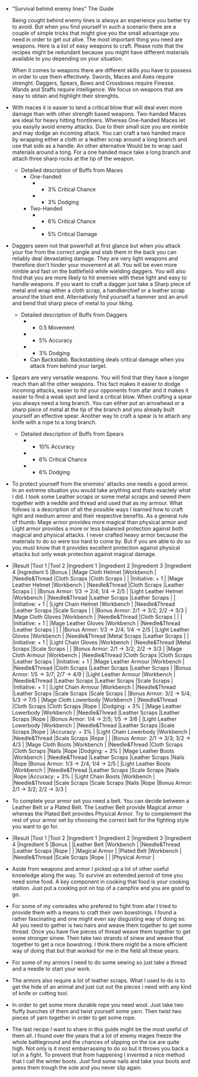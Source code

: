 - "Survival behind enemy lines" The Guide
  
  Being cought behind enemy lines is always an experience you better try to avoid. But when you find yourself in such a scenario there are a couple of simple tricks that might give you the small advantage you need in order to get out alive. The most important thing you need are weapons. Here is a list of easy weapons to craft. Please note that the recipes might be redundant because you might have different materials available to you depending on your situation.
  
  When it comes to weapons there are different skills you have to possess in order to use them effectively. Swords, Maces and Axes require strenght. Daggers, Spears, Bows and Crossbows require Finesse. Wands and Staffs require Intelligence. We focus on weapons that are easy to obtain and highlight their strenghts.
- With maces it is easier to land a critical blow that will deal even more damage than with other strength based weapons. Two-handed Maces are ideal for heavy hitting frontliners. Whereas One-handed Maces let you easyily avoid enemy attacks. Due to their small size you are nimble and may dodge an incoming attack. You can craft a two handed mace by wrapping either a cloth or a leather scrap around a long branch and use that side as a handle. An other alternative Would be to wrap said materials around a tong. For a one handed mace take a long branch and attach three sharp rocks at the tip of the weapon.
	- Detailed description of Buffs from Maces
		- One-handed
			- + 3% Critical Chance
			- + 3% Dodging
		- Two-Handed
			- + 6% Critical Chance
			- + 5% Critical Damage
- Daggers seem not that powerfull at first glance but when you attack your foe from the correct angle and stab them in the back you can reliably deal devastating damage. They are very light weapons and therefore don't hinder your movement at all. You will be even more nimble and fast on the battlefield while wielding daggers. You will also find that you are more likely to hit enemies with these light and easy to handle weapons. If you want to craft a dagger just take a Sharp piece of metal and wrap either a cloth scrap, a handkerchief or a leather scrap around the blunt end. Alternatively find yourself a hammer and an anvil and bend that sharp piece of metal to your liking.
	- Detailed description of Buffs from Daggers
		- + 0.5 Movement
		- + 5% Accuracy
		- + 3% Dodging
		- Can Backstabb. Backstabbing deals critical damage when you attack from behind your target.
- Spears are very versatile weapons. You will find that they have a longer reach than all the other weapons. This fact makes it easier to dodge incoming attacks, easier to hit your opponents from afar and it makes it easier to find a weak spot and land a critical blow. When crafting a spear you always need a long branch. You can either put an arrowhead or a sharp piece of metal at the tip of the branch and you already built yourself an effective spear. Another way to craft a spear is to attach any knife with a rope to a long branch.
	- Detailed description of Buffs from Spears
		- + 10% Accuracy
		- + 6% Critical Chance
		- + 6% Dodging
- To protect yourself from the enemies' attacks one needs a good armor. In an extreme situation you would take anything and thats exactely what I did. I took some Leather scraps or some metal scraps and sewed them together with a neddle and thread and used that as my armour. What follows is a description of all the possible ways I learned how to craft light and medium armor and their respective benefits. As a general rule of thumb: Mage armor provides more magical than physical armor and Light armor provides a more or less balanced protection against both magical and physical attacks. I never crafted heavy armor because the materials to do so were too hard to come by. But if you are able to do so you must know that it provides excellent protection against physical attacks but only weak protection against magical damage.
- |Result  |Tool 1   |Tool 2   |Ingredient 1   |Ingredient 2   |Ingredient 3   |Ingredient 4   |Ingredient 5   |Bonus   |
  |Mage Cloth Helmet    |Workbench   |   |Needle&Thread   |Cloth Scraps   |Cloth Scraps   |   |   |Initiative: + 1   |
  |Mage Leather Helmet   |Workbench   |   |Needle&Thread   |Cloth Scraps   |Leather Scraps   |   |   |Bonus Armor: 1/3 -> 2/4; 1/4 -> 2/5   |
  |Light Leather Helmet   |Workbench   |   |Needle&Thread   |Leather Scraps   |Leather Scraps   |   |   |Initiative: + 1   |
  |Light Chain Helmet   |Workbench   |   |Needle&Thread   |Leather Scraps   |Scale Scraps   |   |   |Bonus Armor: 2/1 -> 3/2; 2/2 -> 3/3   |
  |Mage Cloth Gloves   |Workbench   |   |Needle&Thread   |Cloth Scraps   |   |   |   |Initiative: + 1   |
  |Mage Leather Gloves   |Workbench   |   |Needle&Thread   |Leather Scraps   |   |   |   |Bonus Armor: 1/3 -> 2/4; 1/4 -> 2/5   |
  |Light Leather Gloves   |Workbench   |   |Needle&Thread   |Metal Scraps   |Leather Scraps   |   |   |Initiative: + 1   |
  |Light Chain Gloves   |Workbench   |   |Needle&Thread   |Metal Scraps   |Scale Scraps   |   |   |Bonus Armor: 2/1 -> 3/2; 2/2 -> 3/3   |
  |Mage Cloth Armour   |Workbench   |   |Needle&Thread   |Cloth Scraps   |Cloth Scraps   |Leather Scraps   |   |Initiative: + 1   |
  |Mage Leather Armour   |Workbench   |   |Needle&Thread   |Cloth Scraps   |Leather Scraps   |Leather Scraps   |   |Bonus Armor: 1/5 -> 3/7; 2/7 -> 4/9   |
  |Light Leather Armour   |Workbench   |   |Needle&Thread   |Leather Scraps   |Leather Scraps   |Scale Scraps   |   |Initiative: + 1   |
  |Light Chain Armour   |Workbench   |   |Needle&Thread   |Leather Scraps   |Scale Scraps   |Scale Scraps   |   |Bonus Armor: 3/2 -> 5/4; 5/3 -> 7/5   |
  |Mage Cloth Lowerbody   |Workbench   |   |Needle&Thread   |Cloth Scraps   |Cloth Scraps   |Rope   |   |Dodging: + 3%   |
  |Mage Leather Lowerbody   |Workbench   |   |Needle&Thread   |Leather Scraps   |Leather Scraps   |Rope   |   |Bonus Armor: 1/4 -> 2/5; 1/5 -> 3/6   |
  |Light Leather Lowerbody   |Workbench   |   |Needle&Thread   |Leather Scraps   |Scale Scraps   |Rope   |   |Accuracy: + 3%   |
  |Light Chain Lowerbody   |Workbench   |   |Needle&Thread   |Scale Scraps   |Rope   |   |   |Bonus Armor: 2/1 -> 3/3; 3/2 -> 4/3   |
  |Mage Cloth Boots   |Workbench   |   |Needle&Thread   |Cloth Scraps   |Cloth Scraps   |Nails   |Rope   |Dodging: + 3%   |
  |Mage Leather Boots   |Workbench   |   |Needle&Thread   |Leather Scraps   |Leather Scraps   |Nails   |Rope   |Bonus Armor: 1/3 -> 2/4; 1/4 -> 2/5   |
  |Light Leather Boots   |Workbench   |   |Needle&Thread   |Leather Scraps   |Scale Scraps   |Nails   |Rope   |Accuracy: + 3%   |
  |Light Chain Boots   |Workbench   |   |Needle&Thread   |Scale Scraps   |Scale Scraps   |Nails   |Rope   |Bonus Armor: 2/1 -> 3/2; 2/2 -> 3/3   |
- To complete your armor set you need a belt. You can decide between a Leather Belt or a Plated Belt. The Leather Belt provide Magical armor whereas the Plated Belt provides Physical Armor. Try to complement the rest of your armor set by choosing the correct belt for the fighting style you want to go for.
- |Result  |Tool 1   |Tool 2   |Ingredient 1   |Ingredient 2   |Ingredient 3   |Ingredient 4   |Ingredient 5   |Bonus   |
  |Leather Belt   |Workbench   |   |Needle&Thread   |Leather Scraps   |Rope   |   |   |Magical Armor   |
  |Plated Belt   |Workbench   |   |Needle&Thread   |Scale Scraps   |Rope   |   |   |Physical Armor   |
- Aside from weapons and armor I picked up a lot of other useful knowledge along the way. To survive an extended period of time you need some food. A key component in cooking that food is your cooking station. Just put a cooking pot on top of a campfire and you are good to go.
- For some of my comrades who prefered to fight from afar I tried to provide them with a means to craft their own bowstrings. I found a rather fascinating and one might even say disgusting way of doing so. All you need to gather is two hairs and weave them together to get some thread.  Once you have five pieces of thread weave them together to get some stronger sinew. Then take two strands of sinew and weave that together to get a nice bowstring. I think there might be a more efficient way of doing that but that worked for me in the field all these years.
- For some of my armors I need to do some sewing so just take a thread and a needle to start your work.
- The armors also require a lot of leather scraps. What I used to do is to get the hide of an animal and just cut out the pieces i need with any kind of knife or cutting tool.
- In order to get some more durable rope you need wool. Just take two fluffy bunches of them and twist yourself some yarn. Then twist two pieces of yarn together in order to get some rope.
- The last recipe I want to share in this guide might be the most useful of them all. I found over the years that a lot of enemy mages freeze the whole battleground and the chances of slipping on the ice are quite high. Not only is it most embarrassing to do so but it throws you back a lot in a fight. To prevent that from happening I invented a nice method that I call the winter boots. Just find some nails and take your boots and press them trough the sole and you never slip again.